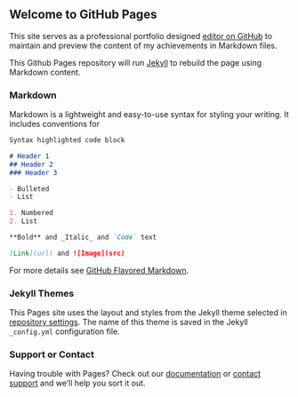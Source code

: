 ## Welcome to GitHub Pages

This site serves as a professional portfolio designed [editor on GitHub](https://github.com/ksray2/my-school-profile/edit/master/index.md) to maintain and preview the content of my achievements in Markdown files.

This Github Pages repository will run [Jekyll](https://jekyllrb.com/) to rebuild the page using Markdown content.

### Markdown

Markdown is a lightweight and easy-to-use syntax for styling your writing. It includes conventions for

```markdown
Syntax highlighted code block

# Header 1
## Header 2
### Header 3

- Bulleted
- List

1. Numbered
2. List

**Bold** and _Italic_ and `Code` text

[Link](url) and ![Image](src)
```

For more details see [GitHub Flavored Markdown](https://guides.github.com/features/mastering-markdown/).

### Jekyll Themes

This Pages site uses the layout and styles from the Jekyll theme selected in [repository settings](https://github.com/ksray2/my-school-profile/settings). The name of this theme is saved in the Jekyll `_config.yml` configuration file.

### Support or Contact

Having trouble with Pages? Check out our [documentation](https://help.github.com/categories/github-pages-basics/) or [contact support](https://github.com/contact) and we’ll help you sort it out.

